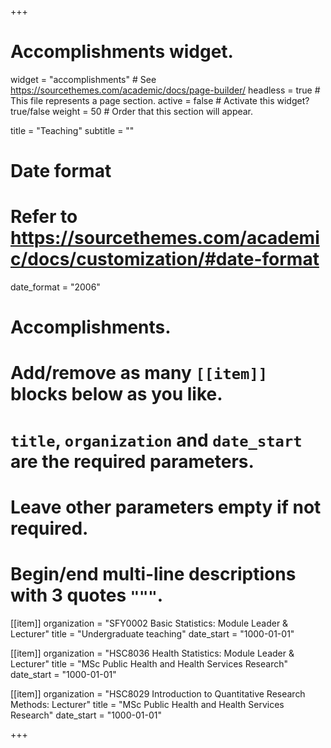 +++
# Accomplishments widget.
widget = "accomplishments"  # See https://sourcethemes.com/academic/docs/page-builder/
headless = true  # This file represents a page section.
active = false  # Activate this widget? true/false
weight = 50  # Order that this section will appear.

title = "Teaching"
subtitle = ""

# Date format
#   Refer to https://sourcethemes.com/academic/docs/customization/#date-format
date_format = "2006"

# Accomplishments.
#   Add/remove as many `[[item]]` blocks below as you like.
#   `title`, `organization` and `date_start` are the required parameters.
#   Leave other parameters empty if not required.
#   Begin/end multi-line descriptions with 3 quotes `"""`.
[[item]]
  organization = "SFY0002 Basic Statistics: Module Leader & Lecturer"
  title = "Undergraduate teaching"
  date_start = "1000-01-01"

[[item]]
  organization = "HSC8036 Health Statistics: Module Leader & Lecturer"
  title = "MSc Public Health and Health Services Research"
  date_start = "1000-01-01"

[[item]]
  organization = "HSC8029 Introduction to Quantitative Research Methods: Lecturer"
  title = "MSc Public Health and Health Services Research"
  date_start = "1000-01-01"

+++
